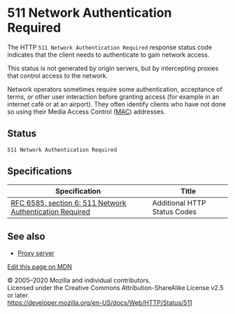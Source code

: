 511 Network Authentication Required
===================================

The HTTP `511 Network Authentication Required` response status code indicates that the client needs to authenticate to gain network access.

This status is not generated by origin servers, but by intercepting proxies that control access to the network.

Network operators sometimes require some authentication, acceptance of terms, or other user interaction before granting access (for example in an internet café or at an airport). They often identify clients who have not done so using their Media Access Control ([MAC](https://developer.mozilla.org/en-US/docs/Glossary/MAC)) addresses.

Status
------

    511 Network Authentication Required

Specifications
--------------

<table><thead><tr class="header"><th>Specification</th><th>Title</th></tr></thead><tbody><tr class="odd"><td><a href="https://tools.ietf.org/html/rfc6585#section-6">RFC 6585, section 6: 511 Network Authentication Required</a></td><td>Additional HTTP Status Codes</td></tr></tbody></table>

See also
--------

-   [Proxy server](https://developer.mozilla.org/en-US/docs/Glossary/Proxy_server)

<a href="https://developer.mozilla.org/en-US/docs/Web/HTTP/Status/511$edit" class="_attribution-link">Edit this page on MDN</a>

© 2005–2020 Mozilla and individual contributors.  
Licensed under the Creative Commons Attribution-ShareAlike License v2.5 or later.  
<a href="https://developer.mozilla.org/en-US/docs/Web/HTTP/Status/511" class="_attribution-link">https://developer.mozilla.org/en-US/docs/Web/HTTP/Status/511</a>
